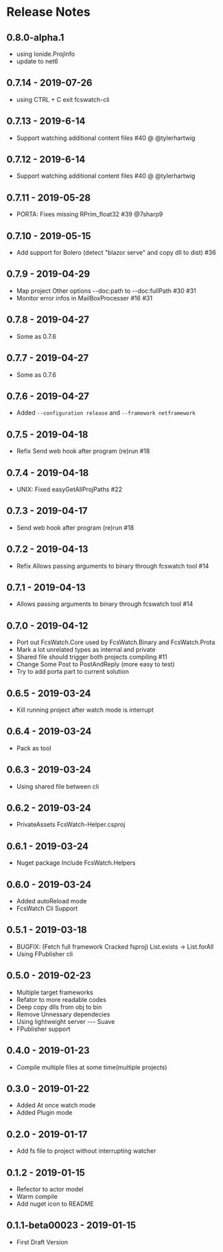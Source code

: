 ﻿# Release Notes

## 0.8.0-alpha.1
* using Ionide.ProjInfo
* update to net6


## 0.7.14 - 2019-07-26
* using CTRL + C exit fcswatch-cli

## 0.7.13 - 2019-6-14
* Support watching additional content files #40 @ @tylerhartwig

## 0.7.12 - 2019-6-14
* Support watching additional content files #40 @ @tylerhartwig

## 0.7.11 - 2019-05-28
* PORTA: Fixes missing RPrim_float32 #39 @7sharp9

## 0.7.10 - 2019-05-15
* Add support for Bolero (detect "blazor serve" and copy dll to dist) #36

## 0.7.9 - 2019-04-29
* Map project Other options --doc:path to --doc:fullPath #30 #31
* Monitor error infos in MailBoxProcesser #16 #31

## 0.7.8 - 2019-04-27
* Some as 0.7.6

## 0.7.7 - 2019-04-27
* Some as 0.7.6

## 0.7.6 - 2019-04-27
* Added `--configuration release` and `--framework netframework`

## 0.7.5 - 2019-04-18
* Refix Send web hook after program (re)run #18

## 0.7.4 - 2019-04-18
* UNIX: Fixed easyGetAllProjPaths #22

## 0.7.3 - 2019-04-17
* Send web hook after program (re)run #18

## 0.7.2 - 2019-04-13
* Refix Allows passing arguments to binary through fcswatch tool #14

## 0.7.1 - 2019-04-13
* Allows passing arguments to binary through fcswatch tool #14

## 0.7.0 - 2019-04-12
* Port out FcsWatch.Core used by FcsWatch.Binary and FcsWatch.Prota
* Mark a lot unrelated types as internal and private
* Shared file should trigger both projects compiling #11
* Change Some Post to PostAndReply (more easy to test)
* Try to add porta part to current solution

## 0.6.5 - 2019-03-24
* Kill running project after watch mode is interrupt

## 0.6.4 - 2019-03-24
* Pack as tool

## 0.6.3 - 2019-03-24
* Using shared file between cli

## 0.6.2 - 2019-03-24
* PrivateAssets FcsWatch-Helper.csproj

## 0.6.1 - 2019-03-24
* Nuget package Include FcsWatch.Helpers

## 0.6.0 - 2019-03-24
* Added autoReload mode
* FcsWatch Cli Support

## 0.5.1 - 2019-03-18
* BUGFIX: (Fetch full framework Cracked fsproj) List.exists -> List.forAll
* Using FPublisher cli

## 0.5.0 - 2019-02-23
* Multiple target frameworks
* Refator to more readable codes
* Deep copy dlls from obj to bin
* Remove Unnessary dependecies
* Using lightweight server --- Suave
* FPublisher support

## 0.4.0 - 2019-01-23
* Compile multiple files at some time(multiple projects)

## 0.3.0 - 2019-01-22
* Added At once watch mode
* Added Plugin mode

## 0.2.0 - 2019-01-17
* Add fs file to project without interrupting watcher

## 0.1.2 - 2019-01-15
* Refector to actor model
* Warm compile
* Add nuget icon to README

## 0.1.1-beta00023 - 2019-01-15
* First Draft Version
